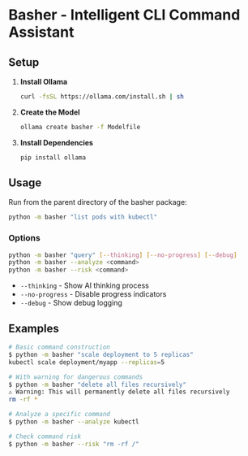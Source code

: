 # Basher - Intelligent CLI Command Assistant

## Setup

1. **Install Ollama**
   ```bash
   curl -fsSL https://ollama.com/install.sh | sh
   ```

2. **Create the Model**
   ```bash
   ollama create basher -f Modelfile
   ```

3. **Install Dependencies**
   ```bash
   pip install ollama
   ```

## Usage

Run from the parent directory of the basher package:

```bash
python -m basher "list pods with kubectl"
```

### Options

```bash
python -m basher "query" [--thinking] [--no-progress] [--debug]
python -m basher --analyze <command>
python -m basher --risk <command>
```

- `--thinking` - Show AI thinking process
- `--no-progress` - Disable progress indicators  
- `--debug` - Show debug logging

## Examples

```bash
# Basic command construction
$ python -m basher "scale deployment to 5 replicas"
kubectl scale deployment/myapp --replicas=5

# With warning for dangerous commands
$ python -m basher "delete all files recursively"
⚠️ Warning: This will permanently delete all files recursively
rm -rf *

# Analyze a specific command
$ python -m basher --analyze kubectl

# Check command risk
$ python -m basher --risk "rm -rf /"
```
